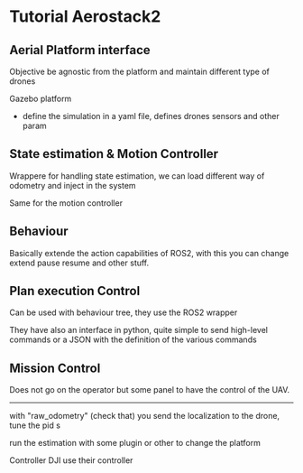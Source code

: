 # Tutorial Aerostack2

Aerial Platform interface
- 
Objective be agnostic from the platform and maintain different type of drones

Gazebo platform
- define the simulation in a yaml file, defines drones sensors and other param

State estimation & Motion Controller
-
Wrappere for handling state estimation, we can load different way of odometry and inject in the system

Same for the motion controller

Behaviour
-
Basically extende the action capabilities of ROS2, with this you can change extend pause resume and other stuff.

Plan execution Control
- 
Can be used with behaviour tree, they use the ROS2 wrapper

They have also an interface in python, quite simple to send high-level commands or a JSON with the definition of the various commands

Mission Control
- 
Does not go on the operator but some panel to have the control of the UAV.



--- 
with "raw_odometry" (check that) you send the localization to the drone, tune the pid s


run the estimation with some plugin or other to change the platform


Controller DJI use their controller
